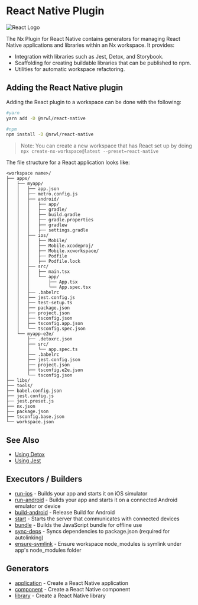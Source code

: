 # React Native Plugin

![React Logo](/shared/react-logo.png)

The Nx Plugin for React Native contains generators for managing React Native applications and libraries within an Nx workspace. It provides:

- Integration with libraries such as Jest, Detox, and Storybook.
- Scaffolding for creating buildable libraries that can be published to npm.
- Utilities for automatic workspace refactoring.

## Adding the React Native plugin

Adding the React plugin to a workspace can be done with the following:

```bash
#yarn
yarn add -D @nrwl/react-native
```

```bash
#npm
npm install -D @nrwl/react-native
```

> Note: You can create a new workspace that has React set up by doing `npx create-nx-workspace@latest --preset=react-native`

The file structure for a React application looks like:

```treeview
<workspace name>/
├── apps/
│   ├── myapp/
│   │   ├── app.json
│   │   ├── metro.config.js
│   │   ├── android/
│   │   │   ├── app/
│   │   │   ├── gradle/
│   │   │   ├── build.gradle
│   │   │   ├── gradle.properties
│   │   │   ├── gradlew
│   │   │   ├── settings.gradle
│   │   ├── ios/
│   │   │   ├── Mobile/
│   │   │   ├── Mobile.xcodeproj/
│   │   │   ├── Mobile.xcworkspace/
│   │   │   ├── Podfile
│   │   │   ├── Podfile.lock
│   │   ├── src/
│   │   │   ├── main.tsx
│   │   │   └── app/
│   │   │       ├── App.tsx
│   │   │       └── App.spec.tsx
│   │   ├── .babelrc
│   │   ├── jest.config.js
│   │   ├── test-setup.ts
│   │   ├── package.json
│   │   ├── project.json
│   │   ├── tsconfig.json
│   │   ├── tsconfig.app.json
│   │   └── tsconfig.spec.json
│   └── myapp-e2e/
│       ├── .detoxrc.json
│       ├── src/
│       │   └── app.spec.ts
│       ├── .babelrc
│       ├── jest.config.json
│       ├── project.json
│       ├── tsconfig.e2e.json
│       └── tsconfig.json
├── libs/
├── tools/
├── babel.config.json
├── jest.config.js
├── jest.preset.js
├── nx.json
├── package.json
├── tsconfig.base.json
└── workspace.json
```

## See Also

- [Using Detox](/detox/overview)
- [Using Jest](/jest/overview)

## Executors / Builders

- [run-ios](/react-native/run-ios) - Builds your app and starts it on iOS simulator
- [run-android](/react-native/run-android) - Builds your app and starts it on a connected Android emulator or device
- [build-android](/react-native/build-android) - Release Build for Android
- [start](/react-native/package) - Starts the server that communicates with connected devices
- [bundle](/web/package) - Builds the JavaScript bundle for offline use
- [sync-deps](/react-native/sync-deps) - Syncs dependencies to package.json (required for autolinking)
- [ensure-symlink](/react-native/ensure-symlink) - Ensure workspace node_modules is symlink under app's node_modules folder

## Generators

- [application](/react-native/application) - Create a React Native application
- [component](/react-native/component) - Create a React Native component
- [library](/react-native/library) - Create a React Native library
